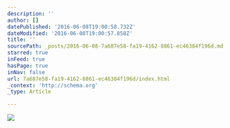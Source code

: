 ```yaml
---
description: ''
author: []
datePublished: '2016-06-08T19:00:58.732Z'
dateModified: '2016-06-08T19:00:57.858Z'
title: ''
sourcePath: _posts/2016-06-08-7a687e58-fa19-4162-8861-ec46384f196d.md
starred: true
inFeed: true
hasPage: true
inNav: false
url: 7a687e58-fa19-4162-8861-ec46384f196d/index.html
_context: 'http://schema.org'
_type: Article

---
```

![](https://the-grid-user-content.s3-us-west-2.amazonaws.com/b0f5ec77-c6c5-4440-ae63-2f6a948b65d9.jpg)